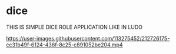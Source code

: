 # dice 

THIS IS SIMPLE DICE ROLE APPLICATION LIKE IN LUDO



https://user-images.githubusercontent.com/113275452/212726175-cc31b49f-6124-436f-8c25-c891052be204.mp4

